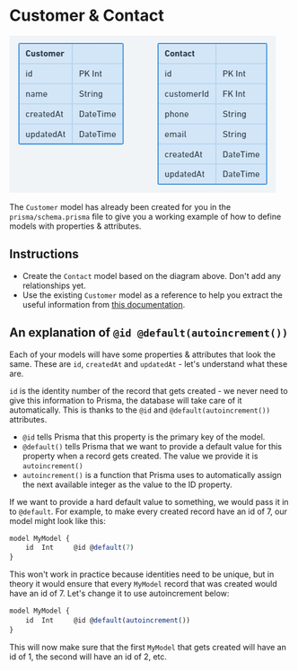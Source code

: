 # Customer & Contact

![](./assets/CustomerContact_NoRelation.PNG)

The `Customer` model has already been created for you in the `prisma/schema.prisma` file to give you a working example of how to define models with properties & attributes.

## Instructions
- Create the `Contact` model based on the diagram above. Don't add any relationships yet.
- Use the existing `Customer` model as a reference to help you extract the useful information from [this documentation](https://www.prisma.io/docs/concepts/components/prisma-schema/data-model#defining-models).

## An explanation of `@id @default(autoincrement())`

Each of your models will have some properties & attributes that look the same. These are `id`, `createdAt` and `updatedAt` - let's understand what these are.

`id` is the identity number of the record that gets created - we never need to give this information to Prisma, the database will take care of it automatically. This is thanks to the `@id` and `@default(autoincrement())` attributes.

- `@id` tells Prisma that this property is the primary key of the model.
- `@default()` tells Prisma that we want to provide a default value for this property when a record gets created. The value we provide it is `autoincrement()`
- `autoincrement()` is a function that Prisma uses to automatically assign the next available integer as the value to the ID property.

If we want to provide a hard default value to something, we would pass it in to `@default`. For example, to make every created record have an id of 7, our model might look like this:

```js
model MyModel {
    id  Int     @id @default(7)
}
```

This won't work in practice because identities need to be unique, but in theory it would ensure that every `MyModel` record that was created would have an id of 7. Let's change it to use autoincrement below:

```js
model MyModel {
    id  Int     @id @default(autoincrement())
}
```

This will now make sure that the first `MyModel` that gets created will have an id of 1, the second will have an id of 2, etc.